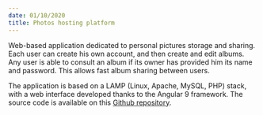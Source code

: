 ```yaml
---
date: 01/10/2020
title: Photos hosting platform
---
```


Web-based application dedicated to personal pictures storage and sharing. Each user can create his own account, and then create and edit albums. Any user is able to consult an album if its owner has provided him its name and password. This allows fast album sharing between users.

The application is based on a LAMP (Linux, Apache, MySQL, PHP) stack, with a web interface developed thanks to the Angular 9 framework. The source code is available on this [Github repository](https://github.com/paulelian-tabarant/my-browser-photo-frame).